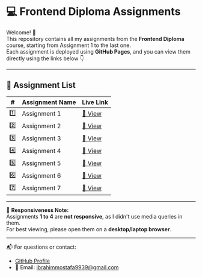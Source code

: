 # 💻 Frontend Diploma Assignments

Welcome! 👋  
This repository contains all my assignments from the **Frontend Diploma** course, starting from Assignment 1 to the last one.  
Each assignment is deployed using **GitHub Pages**, and you can view them directly using the links below 👇

---

## 🚀 Assignment List

| #   | Assignment Name     | Live Link |
|-----|---------------------|-----------|
| 1️⃣ | Assignment 1        | [🔗 View](https://ebrahimmostafa133.github.io/Frontend-Diploma/Assignment1/) |
| 2️⃣ | Assignment 2        | [🔗 View](https://ebrahimmostafa133.github.io/Frontend-Diploma/Assignment2/) |
| 3️⃣ | Assignment 3        | [🔗 View](https://ebrahimmostafa133.github.io/Frontend-Diploma/Assignment3/) |
| 4️⃣ | Assignment 4        | [🔗 View](https://ebrahimmostafa133.github.io/Frontend-Diploma/Assignment4/) |
| 5️⃣ | Assignment 5        | [🔗 View](https://ebrahimmostafa133.github.io/Frontend-Diploma/Assignment5/) |
| 6️⃣ | Assignment 6        | [🔗 View](https://ebrahimmostafa133.github.io/Frontend-Diploma/Assignment6/) |
| 7️⃣ | Assignment 7        | [🔗 View](https://ebrahimmostafa133.github.io/Frontend-Diploma/Assignment7/) |

---

📱 **Responsiveness Note:**  
Assignments **1 to 4** are **not responsive**, as I didn't use media queries in them.  
For best viewing, please open them on a **desktop/laptop browser**.

---

📬 For questions or contact:  
- [GitHub Profile](https://github.com/ebrahimmostafa133)  
- 📧 Email: ibrahimmostafa9939@gmail.com
